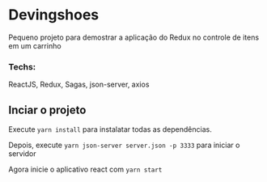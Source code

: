 # Devingshoes
Pequeno projeto para demostrar a aplicação do Redux no controle de itens em um carrinho

### Techs:

ReactJS, Redux, Sagas, json-server, axios

## Inciar o projeto
Execute `yarn install` para instalatar todas as dependências.

Depois, execute `yarn json-server server.json -p 3333` para iniciar o servidor

Agora inicie o aplicativo react com `yarn start`
